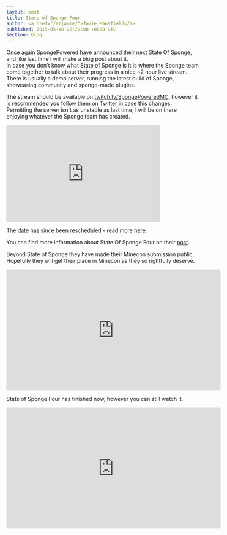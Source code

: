 ```yaml
---
layout: post
title: State of Sponge Four
author: <a href="/a/jamie/">Jamie Mansfield</a>
published: 2015-05-18 22:29:00 +0000 UTC
section: blog
---
```

<p>Once again SpongePowered have announced their next State Of Sponge, and like last time I will make a blog post about it. <br />
In case you don't know what State of Sponge is it is where the Sponge team come together to talk about their progress in a nice ~2 hour live stream. <br />
There is usually a demo server, running the latest build of Sponge, showcasing community and sponge-made plugins.</p>

<p>The stream should be available on <a href="http://www.twitch.tv/SpongePoweredMC">twitch.tv/SpongePoweredMC</a>, however it is recommended you follow them on <a href="https://twitter.com/spongepowered">Twitter</a> in case this changes. <br />
Permitting the server isn't as unstable as last time, I will be on there enjoying whatever the Sponge team has created.</p>

<iframe width="400" height="250" src="http://itsalmo.st/#sos4:embed" scrolling="no" frameborder="0" style="border: 1px solid #dbd8d7"></iframe>  

<p>The date has since been rescheduled - read more <a href="https://www.jamierocks.uk/changes-to-sos4/">here</a>.</p>

<p>You can find more information about State Of Sponge Four on their <a href="https://forums.spongepowered.org/t/sponge-status-update-17-may-2015">post</a>.</p>

<p>Beyond State of Sponge they have made their Minecon submission public. <br />
Hopefully they will get their place in Minecon as they so rightfully deserve.</p>

<iframe width="560" height="315" src="https://www.youtube.com/embed/vAfzLFf7wrY" frameborder="0" allowfullscreen></iframe>

<p>State of Sponge Four has finished now, however you can still watch it.</p>

<iframe width="560" height="315" src="https://www.youtube.com/embed/iZ40YJ8adZE" frameborder="0" allowfullscreen></iframe>
